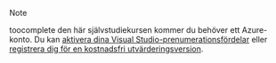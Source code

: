 
> [!NOTE]
> toocomplete den här självstudiekursen kommer du behöver ett Azure-konto. Du kan <a href="/pricing/member-offers/msdn-benefits-details/" target="_blank">aktivera dina Visual Studio-prenumerationsfördelar</a> eller <a href="/pricing/free-trial/" target="_blank">registrera dig för en kostnadsfri utvärderingsversion</a>.
> 
> 

